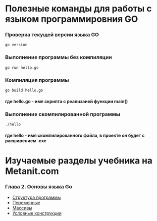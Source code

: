 # Полезные команды для работы с языком программировния GO

### Проверка текущей версии языка GO
```
go version
```

### Выполнение программы без компиляции
```
go run hello.go
```
### Компиляция программы
```
go build hello.go
```
#### где hello.go - имя скрипта с реализаией функции main()

### Выполнение скомпилированной программы
```
./hello
```
#### где hello - имя скомпилированного файла, в проекте он будет с расширением .exe



# Изучаемые разделы учебника на Metanit.com

### Глава 2. Основы языка Go 
* [Структура программы](https://metanit.com/go/tutorial/2.1.php)
* [Переменные](https://metanit.com/go/tutorial/2.2.php)
* [Массивы](https://metanit.com/go/tutorial/2.8.php)
* [Условные конструкции](https://metanit.com/go/tutorial/2.9.php)

